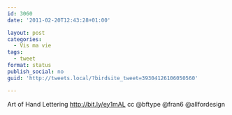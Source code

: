 ```yaml
---
id: 3060
date: '2011-02-20T12:43:28+01:00'

layout: post
categories:
  - Vis ma vie
tags:
  - tweet
format: status
publish_social: no
guid: 'http://tweets.local/?birdsite_tweet=39304126106050560'

---
```


Art of Hand Lettering http://bit.ly/ey1mAL cc @bftype @fran6 @allfordesign